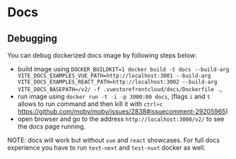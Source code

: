 # Docs

## Debugging

You can debug dockerized docs image by following steps below:

- build image using `DOCKER_BUILDKIT=1 docker build -t docs --build-arg VITE_DOCS_EXAMPLES_VUE_PATH=http://localhost:3001 --build-arg VITE_DOCS_EXAMPLES_REACT_PATH=http://localhost:3002 --build-arg VITE_DOCS_BASEPATH=/v2/ -f .vuestorefrontcloud/docs/Dockerfile .`,
- run image using `docker run -t -i -p 3000:80 docs`, (flags `i` and `t` allows to run command and then kill it with `ctrl+c` https://github.com/moby/moby/issues/2838#issuecomment-29205965)
- open browser and go to the address `http://localhost:3000/v2/` to see the docs page running.

NOTE: docs will work but without `vue` and `react` showcases. For full docs experience you have to run `test-next` and `test-nuxt` docker as well.
